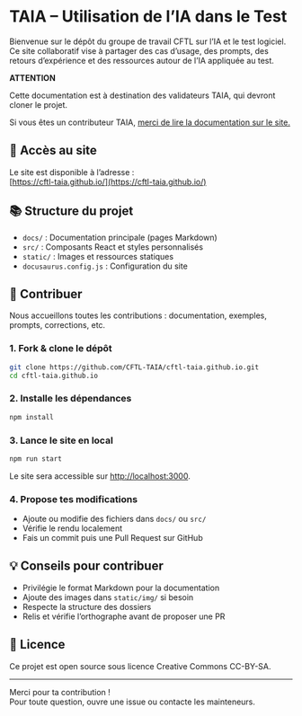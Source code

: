 # TAIA – Utilisation de l’IA dans le Test

Bienvenue sur le dépôt du groupe de travail CFTL sur l’IA et le test logiciel.  
Ce site collaboratif vise à partager des cas d’usage, des prompts, des retours d’expérience et des ressources autour de l’IA appliquée au test.


**ATTENTION**

Cette documentation est à destination des validateurs TAIA, qui devront cloner le projet.

Si vous êtes un contributeur TAIA, [merci de lire la documentation sur le site.](https://cftl-taia.github.io/docs/Documentation/Comment%20cr%C3%A9er%20une%20fiche)

## 🚀 Accès au site

Le site est disponible à l’adresse :  
[https://cftl-taia.github.io/](https://cftl-taia.github.io/)

## 📚 Structure du projet

- `docs/` : Documentation principale (pages Markdown)
- `src/` : Composants React et styles personnalisés
- `static/` : Images et ressources statiques
- `docusaurus.config.js` : Configuration du site

## 🤝 Contribuer

Nous accueillons toutes les contributions : documentation, exemples, prompts, corrections, etc.

### 1. Fork & clone le dépôt

```bash
git clone https://github.com/CFTL-TAIA/cftl-taia.github.io.git
cd cftl-taia.github.io
```

### 2. Installe les dépendances

```bash
npm install
```

### 3. Lance le site en local

```bash
npm run start
```

Le site sera accessible sur [http://localhost:3000](http://localhost:3000).

### 4. Propose tes modifications

- Ajoute ou modifie des fichiers dans `docs/` ou `src/`
- Vérifie le rendu localement
- Fais un commit puis une Pull Request sur GitHub

## 💡 Conseils pour contribuer

- Privilégie le format Markdown pour la documentation
- Ajoute des images dans `static/img/` si besoin
- Respecte la structure des dossiers
- Relis et vérifie l’orthographe avant de proposer une PR

## 📄 Licence

Ce projet est open source sous licence Creative Commons CC-BY-SA.

---

Merci pour ta contribution !  
Pour toute question, ouvre une issue ou contacte les mainteneurs.